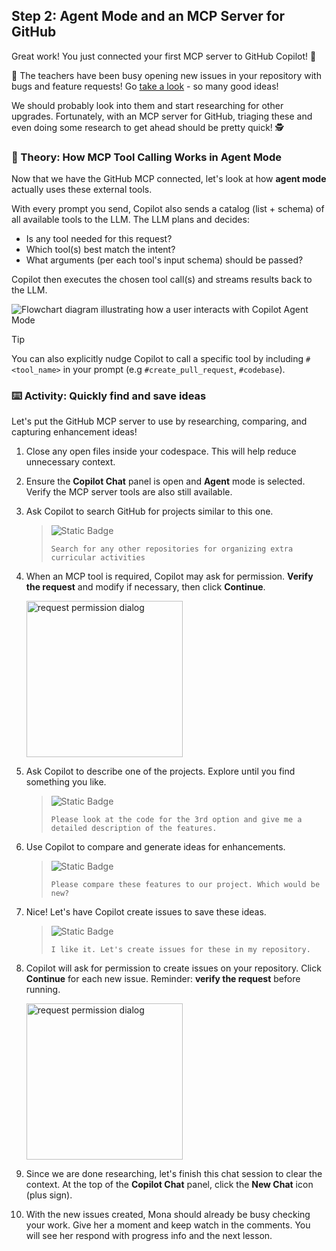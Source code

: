 ## Step 2: Agent Mode and an MCP Server for GitHub

Great work! You just connected your first MCP server to GitHub Copilot! 🎉

🚨 The teachers have been busy opening new issues in your repository with bugs and feature requests! Go [take a look](https://github.com/{{full_repo_name}}/issues) - so many good ideas!

We should probably look into them and start researching for other upgrades. Fortunately, with an MCP server for GitHub, triaging these and even doing some research to get ahead should be pretty quick! 🕵️

### 📖 Theory: How MCP Tool Calling Works in Agent Mode

Now that we have the GitHub MCP connected, let's look at how **agent mode** actually uses these external tools.

With every prompt you send, Copilot also sends a catalog (list + schema) of all available tools to the LLM. The LLM plans and decides:

- Is any tool needed for this request?
- Which tool(s) best match the intent?
- What arguments (per each tool's input schema) should be passed?

Copilot then executes the chosen tool call(s) and streams results back to the LLM.

![Flowchart diagram illustrating how a user interacts with Copilot Agent Mode](https://github.blog/wp-content/uploads/2025/05/how-it-works.png)

> [!TIP]
> You can also explicitly nudge Copilot to call a specific tool by including `#<tool_name>` in your prompt (e.g `#create_pull_request`, `#codebase`).

### :keyboard: Activity: Quickly find and save ideas

Let's put the GitHub MCP server to use by researching, comparing, and capturing enhancement ideas!

1. Close any open files inside your codespace. This will help reduce unnecessary context.

1. Ensure the **Copilot Chat** panel is open and **Agent** mode is selected. Verify the MCP server tools are also still available.

1. Ask Copilot to search GitHub for projects similar to this one.

   > ![Static Badge](https://img.shields.io/badge/-Prompt-text?style=social&logo=github%20copilot)
   >
   > ```prompt
   > Search for any other repositories for organizing extra curricular activities
   > ```

1. When an MCP tool is required, Copilot may ask for permission. **Verify the request** and modify if necessary, then click **Continue**.

   <img width="250" alt="request permission dialog" src="https://github.com/user-attachments/assets/229473af-c206-47a4-b356-943b9c9bd946" />

1. Ask Copilot to describe one of the projects. Explore until you find something you like.

   > ![Static Badge](https://img.shields.io/badge/-Prompt-text?style=social&logo=github%20copilot)
   >
   > ```prompt
   > Please look at the code for the 3rd option and give me a detailed description of the features.
   > ```

1. Use Copilot to compare and generate ideas for enhancements.

   > ![Static Badge](https://img.shields.io/badge/-Prompt-text?style=social&logo=github%20copilot)
   >
   > ```prompt
   > Please compare these features to our project. Which would be new?
   > ```

1. Nice! Let's have Copilot create issues to save these ideas.

   > ![Static Badge](https://img.shields.io/badge/-Prompt-text?style=social&logo=github%20copilot)
   >
   > ```prompt
   > I like it. Let's create issues for these in my repository.
   > ```

1. Copilot will ask for permission to create issues on your repository. Click **Continue** for each new issue. Reminder: **verify the request** before running.

   <img width="250" alt="request permission dialog" src="https://github.com/user-attachments/assets/52635294-950a-4168-b71e-498eb769f3af" />

1. Since we are done researching, let's finish this chat session to clear the context. At the top of the **Copilot Chat** panel, click the **New Chat** icon (plus sign).

1. With the new issues created, Mona should already be busy checking your work. Give her a moment and keep watch in the comments. You will see her respond with progress info and the next lesson.
